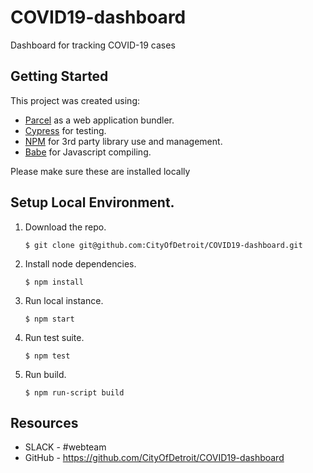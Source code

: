 # COVID19-dashboard
Dashboard for tracking COVID-19 cases 

## Getting Started

This project was created using:
 - [Parcel](https://parceljs.org/) as a web application bundler.
 - [Cypress](https://www.cypress.io/) for testing.
 - [NPM](https://www.npmjs.com/) for 3rd party library use and management.
 - [Babe](https://babeljs.io/) for Javascript compiling.

Please make sure these are installed locally

## Setup Local Environment.

1. Download the repo.
    ```
    $ git clone git@github.com:CityOfDetroit/COVID19-dashboard.git
    ```
2. Install node dependencies.

    ```
    $ npm install
    ```

3. Run local instance.
    ```
    $ npm start
    ```

4. Run test suite.
    ```
    $ npm test
    ```

5. Run build.
    ```
    $ npm run-script build
    ```
## Resources

* SLACK - #webteam
* GitHub - https://github.com/CityOfDetroit/COVID19-dashboard